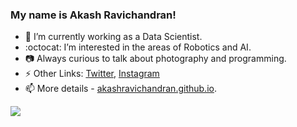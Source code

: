 ### My name is Akash Ravichandran! 

- 🔭 I’m currently working as a Data Scientist.
- :octocat: I’m interested in the areas of Robotics and AI.
- 📷 Always curious to talk about photography and programming.
- ⚡ Other Links: [Twitter](https://twitter.com/ak_ravichandran), [Instagram](https://www.instagram.com/akash_ravichandran/)   
- 📫 More details - [akashravichandran.github.io](https://akashravichandran.github.io).


<img src="https://github-readme-stats.vercel.app/api?username=akashravichandran&&show_icons=true&title_color=ffffff&icon_color=bb2acf&text_color=daf7dc&bg_color=191919">

